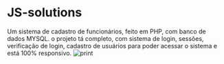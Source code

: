 # JS-solutions
Um sistema de cadastro de funcionários, feito em PHP, com banco de dados MYSQL. o projeto tá completo, com sistema de login, sessões, verificação de login, cadastro de usuários para poder acessar o sistema e está 100% responsivo.
![print](https://user-images.githubusercontent.com/82414367/153719567-294168bd-d007-4caf-9541-65172abb6ab4.png)
